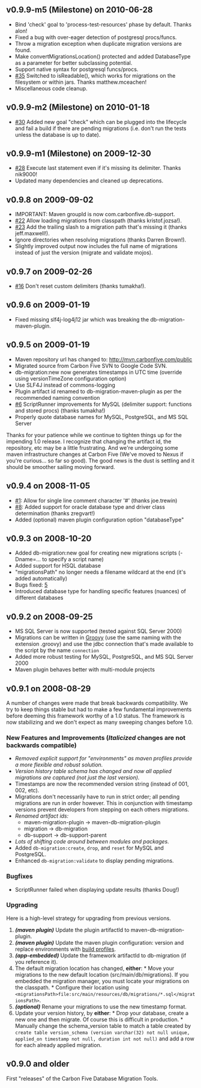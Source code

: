 ## v0.9.9-m5 (Milestone) on 2010-06-28 ##
  * Bind 'check' goal to 'process-test-resources' phase by default.  Thanks alon!
  * Fixed a bug with over-eager detection of postgresql procs/funcs.
  * Throw a migration exception when duplicate migration versions are found.
  * Make convertMigrationsLocation() protected and added DatabaseType as a parameter
for better subclassing potential.
  * Support native syntax for postgresql funcs/procs.
  * [#35](http://code.google.com/p/c5-db-migration/issues/detail?id=35) Switched to isReadable(), which works for migrations on the filesystem or within jars.  Thanks matthew.mceachen!
  * Miscellaneous code cleanup.

## v0.9.9-m2 (Milestone) on 2010-01-18 ##
  * [#30](http://code.google.com/p/c5-db-migration/issues/detail?id=30) Added new goal "check" which can be plugged into the lifecycle and fail a build if there are pending migrations (i.e. don't run the tests unless the database is up to date).

## v0.9.9-m1 (Milestone) on 2009-12-30 ##
  * [#28](http://code.google.com/p/c5-db-migration/issues/detail?id=28) Execute last statement even if it's missing its delimiter.  Thanks nik9000!
  * Updated many dependencies and cleaned up deprecations.

## v0.9.8 on 2009-09-02 ##
  * IMPORTANT: Maven groupId is now com.carbonfive.db-support.
  * [#22](http://code.google.com/p/c5-db-migration/issues/detail?id=22) Allow loading migrations from classpath (thanks kristof.jozsa!).
  * [#23](http://code.google.com/p/c5-db-migration/issues/detail?id=23) Add the trailing slash to a migration path that's missing it (thanks jeff.maxwell!).
  * Ignore directories when resolving migrations (thanks Darren Brown!).
  * Slightly improved output now includes the full name of migrations instead of just the version (migrate and validate mojos).

## v0.9.7 on 2009-02-26 ##
  * [#16](http://code.google.com/p/c5-db-migration/issues/detail?id=16) Don't reset custom delimiters (thanks tumakha!).

## v0.9.6 on 2009-01-19 ##
  * Fixed missing slf4j-log4j12 jar which was breaking the db-migration-maven-plugin.

## v0.9.5 on 2009-01-19 ##
  * Maven repository url has changed to: http://mvn.carbonfive.com/public
  * Migrated source from Carbon Five SVN to Google Code SVN.
  * db-migration:new now generates timestamps in UTC time (override using versionTimeZone configuration option)
  * Use SLF4J instead of commons-logging
  * Plugin artifact id renamed to db-migration-maven-plugin as per the recommended naming convention
  * [#6](http://code.google.com/p/c5-db-migration/issues/detail?id=6) ScriptRunner improvements for MySQL (delimiter support: functions and stored procs) (thanks tumakha!)
  * Properly quote database names for MySQL, PostgreSQL, and MS SQL Server

Thanks for your patience while we continue to tighten things up for the impending 1.0 release.  I recognize that changing the artifact id, the repository, etc may be a little frustrating.  And we're undergoing some maven infrastructure changes at Carbon Five (We've moved to Nexus if you're curious... so far so good).  The good news is the dust is settling and it should be smoother sailing moving forward.

## v0.9.4 on 2008-11-05 ##
  * [#1](http://code.google.com/p/c5-db-migration/issues/detail?id=1): Allow for single line comment character '#' (thanks joe.trewin)
  * [#8](http://code.google.com/p/c5-db-migration/issues/detail?id=8): Added support for oracle database type and driver class determination (thanks zregvart!)
  * Added (optional) maven plugin configuration option "databaseType"

## v0.9.3 on 2008-10-20 ##
  * Added db-migration:new goal for creating new migrations scripts (-Dname=... to specify a script name)
  * Added support for HSQL database
  * "migrationsPath" no longer needs a filename wildcard at the end (it's added automatically)
  * Bugs fixed: [5](http://code.google.com/p/c5-db-migration/issues/detail?id=5)
  * Introduced database type for handling specific features (nuances) of different databases

## v0.9.2 on 2008-09-25 ##

  * MS SQL Server is now supported (tested against SQL Server 2000)
  * Migrations can be written in [Groovy](http://groovy.codehaus.org/) (use the same naming with the extension .groovy) and use the jdbc connection that's made available to the script by the name `connection`
  * Added more robust testing for MySQL, PostgreSQL, and MS SQL Server 2000
  * Maven plugin behaves better with multi-module projects

## v0.9.1 on 2008-08-29 ##

A number of changes were made that break backwards compatibility.  We try to keep things stable but had to make a few fundamental improvements before deeming this framework worthy of a 1.0 status.  The framework is now stabilizing and we don't expect as many sweeping changes before 1.0.

### New Features and Improvements (_Italicized_ changes are not backwards compatible) ###

  * _Removed explicit support for "environments" as maven profiles provide a more flexible and robust solution._
  * _Version history table schema has changed and now all applied migrations are captured (not just the last version)._
  * Timestamps are now the recommended version string (instead of 001, 002, etc).
  * Migrations don't necessarily have to run in strict order; all pending migrations are run in order however.  This in conjunction with timestamp versions prevent developers from stepping on each others migrations.
  * _Renamed artifact ids:_
    * maven-migration-plugin -> maven-db-migration-plugin
    * migration -> db-migration
    * db-support -> db-support-parent
  * _Lots of shifting code around between modules and packages._
  * Added `db-migration:create`, `drop`, and `reset` for MySQL and PostgreSQL.
  * Enhanced `db-migration:validate` to display pending migrations.

### Bugfixes ###

  * ScriptRunner failed when displaying update results (thanks Doug!)

### Upgrading ###

Here is a high-level strategy for upgrading from previous versions.

  1. _**(maven plugin)**_ Update the plugin artifactId to maven-db-migration-plugin.
  1. _**(maven plugin)**_ Update the maven plugin configuration: version and replace environments with [build profiles](MavenPlugin#Handling_Multiple_Environments.md).
  1. _**(app-embedded)**_ Update the framework artifactId to db-migration (if you reference it).
  1. The default migration location has changed, **either**:
    * Move your migrations to the new default location (src/main/db/migrations).  If you embedded the migration manager, you must locate your migrations on the classpath.
    * Configure their location using `<migrationsPath>file:src/main/resources/db/migrations/*.sql</migrationsPath>`.
  1. _**(optional)**_ Rename your migrations to use the new timestamp format.
  1. Update your version history, by **either**:
    * Drop your database, create a new one and then migrate.  Of course this is difficult in production.
    * Manually change the schema\_version table to match a table created by `create table version_schema (version varchar(32) not null unique, applied_on timestamp not null, duration int not null)` and add a row for each already applied migration.

## v0.9.0 and older ##

First "releases" of the Carbon Five Database Migration Tools.